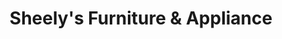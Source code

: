 ---
title: "Sheely's Furniture & Appliance"
url: /aurora/sheelys-furniture-und-appliance/
shop: Möbel
---